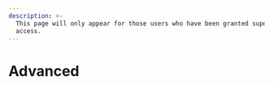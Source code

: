```yaml
---
description: >-
  This page will only appear for those users who have been granted superadmin
  access.
---
```


# Advanced

